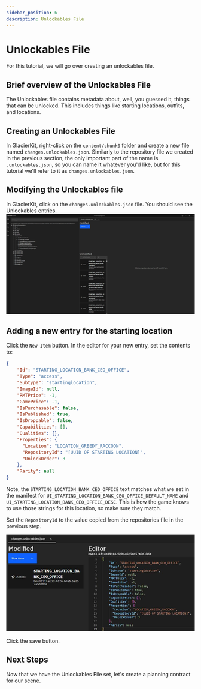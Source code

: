 ```yaml
---
sidebar_position: 6
description: Unlockables File
---
```


# Unlockables File

For this tutorial, we will go over creating an unlockables file.

## Brief overview of the Unlockables File
The Unlockables file contains metadata about, well, you guessed it, things that can be unlocked. This includes things like starting locations, outfits, and locations.

## Creating an Unlockables File
In GlacierKit, right-click on the `content/chunk0` folder and create a new file named `changes.unlockables.json`. Similarly to the repository file we created in the previous section, the only important part of the name is `.unlockables.json`, so you can name it whatever you'd like, but for this tutorial we'll refer to it as `changes.unlockables.json`.

## Modifying the Unlockables file
In GlacierKit, click on the `changes.unlockables.json` file. You should see the Unlockables entries.  
![unlockables.jpg](resources/unlockables.jpg)

## Adding a new entry for the starting location 
Click the `New Item` button. In the editor for your new entry, set the contents to:

```json
{
    "Id": "STARTING_LOCATION_BANK_CEO_OFFICE",
    "Type": "access",
    "Subtype": "startinglocation",
    "ImageId": null,
    "RMTPrice": -1,
    "GamePrice": -1,
    "IsPurchasable": false,
    "IsPublished": true,
    "IsDroppable": false,
    "Capabilities": [],
    "Qualities": {},
    "Properties": {
      "Location": "LOCATION_GREEDY_RACCOON",
      "RepositoryId": "[UUID OF STARTING LOCATION]",
      "UnlockOrder": 3
    },
    "Rarity": null
}
```

Note, the `STARTING_LOCATION_BANK_CEO_OFFICE` text matches what we set in the manifest for `UI_STARTING_LOCATION_BANK_CEO_OFFICE_DEFAULT_NAME` and `UI_STARTING_LOCATION_BANK_CEO_OFFICE_DESC`. This is how the game knows to use those strings for this location, so make sure they match.

Set the `RepositoryId` to the value copied from the repositories file in the previous step.  

![unlockables_ceo_office.jpg](resources/unlockables_ceo_office.jpg)

Click the save button.

## Next Steps
Now that we have the Unlockables File set, let's create a planning contract for our scene. 